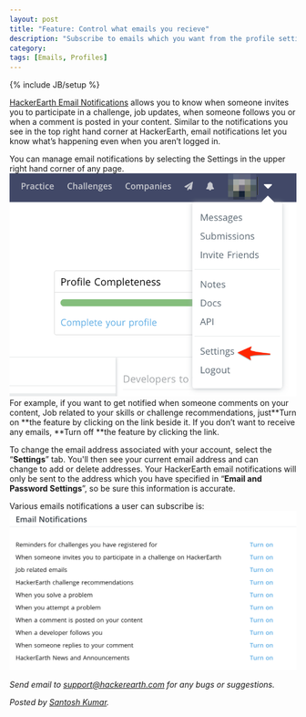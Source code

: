 ```yaml
---
layout: post
title: "Feature: Control what emails you recieve"
description: "Subscribe to emails which you want from the profile settings"
category:
tags: [Emails, Profiles]
---
```

{% include JB/setup %}

[HackerEarth Email Notifications](https://www.hackerearth.com/users/profile-settings/) allows you to know when someone invites you to participate in a challenge, job updates, when someone follows you or when a comment is posted in your content. Similar to the notifications you see in the top right hand corner at HackerEarth, email notifications let you know what’s happening even when you aren’t logged in.  

You can manage email notifications by selecting the Settings in the upper right hand corner of any page.
<br/>
<img src="/images/email2.png" />
<br/>
For example, if you want to get notified when someone comments on your content, Job related to your skills or challenge recommendations, just**Turn on **the feature by clicking on the link beside it. If you don’t want to receive any emails, **Turn off **the feature by clicking the link.

To change the email address associated with your account, select the “**Settings**” tab. You'll then see your current email address and can change to add or delete addresses. Your HackerEarth email notifications will only be sent to the address which you have specified in “**Email and Password Settings**”, so be sure this information is accurate.

Various emails notifications a user can subscribe is:
<br/>
<img src="/images/email1.png" />
<br/>

*Send email to support@hackerearth.com for any bugs or suggestions.*

*Posted by [Santosh Kumar](http://hck.re/importerror).*
